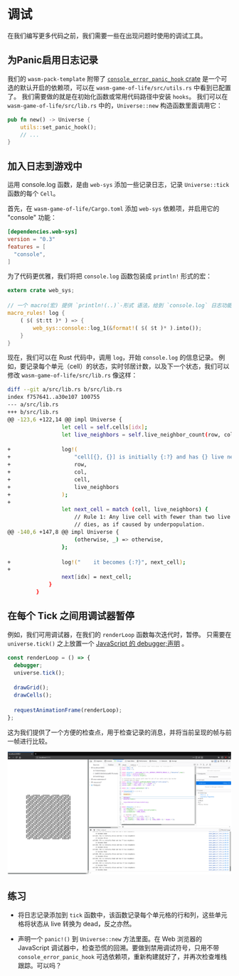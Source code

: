 # 调试

在我们编写更多代码之前，我们需要一些在出现问题时使用的调试工具。

## 为Panic启用日志记录

我们的 `wasm-pack-template` 附带了 [`console_error_panic_hook` crate](https://github.com/rustwasm/console_error_panic_hook) 是一个可选的默认开启的依赖项，可以在 `wasm-game-of-life/src/utils.rs` 中看到已配置了。
我们需要做的就是在初始化函数或常用代码路径中安装 `hooks`。
我们可以在 `wasm-game-of-life/src/lib.rs` 中的，`Universe::new` 构造函数里面调用它：
```rust
pub fn new() -> Universe {
    utils::set_panic_hook();
    // ...
}
```

## 加入日志到游戏中

运用 console.log 函数，是由 `web-sys` 添加一些记录日志，记录 `Universe::tick` 函数的每个 `Cell`。

首先，在 `wasm-game-of-life/Cargo.toml` 添加 `web-sys` 依赖项，并启用它的 "console" 功能：

```toml
[dependencies.web-sys]
version = "0.3"
features = [
  "console",
]
```

为了代码更优雅，我们将把 `console.log` 函数包装成 `println!` 形式的宏：
```rust
extern crate web_sys;

// 一个 macro(宏) 提供 `println!(..)`-形式 语法，给到 `console.log` 日志功能.
macro_rules! log {
    ( $( $t:tt )* ) => {
        web_sys::console::log_1(&format!( $( $t )* ).into());
    }
}
```

现在，我们可以在 Rust 代码中，调用 `log`，开始 `console.log` 的信息记录。
例如，要记录每个单元（cell）的状态，实时邻居计数，以及下一个状态，我们可以修改 `wasm-game-of-life/src/lib.rs` 像这样：

```bash
diff --git a/src/lib.rs b/src/lib.rs
index f757641..a30e107 100755
--- a/src/lib.rs
+++ b/src/lib.rs
@@ -123,6 +122,14 @@ impl Universe {
                 let cell = self.cells[idx];
                 let live_neighbors = self.live_neighbor_count(row, col);

+                log!(
+                    "cell[{}, {}] is initially {:?} and has {} live neighbors",
+                    row,
+                    col,
+                    cell,
+                    live_neighbors
+                );
+
                 let next_cell = match (cell, live_neighbors) {
                     // Rule 1: Any live cell with fewer than two live neighbours
                     // dies, as if caused by underpopulation.
@@ -140,6 +147,8 @@ impl Universe {
                     (otherwise, _) => otherwise,
                 };

+                log!("    it becomes {:?}", next_cell);
+
                 next[idx] = next_cell;
             }
         }
```

## 在每个 Tick 之间用调试器暂停

例如，我们可用调试器，在我们的 `renderLoop` 函数每次迭代时，暂停。
只需要在 `universe.tick()` 之上放置一个 [JavaScript 的 debugger;声明](https://developer.mozilla.org/zh-CN/docs/Web/JavaScript/Reference/Statements/debugger) 。

```javascript
const renderLoop = () => {
  debugger;
  universe.tick();

  drawGrid();
  drawCells();

  requestAnimationFrame(renderLoop);
};
```

这为我们提供了一个方便的检查点，用于检查记录的消息，并将当前呈现的帧与前一帧进行比较。

![debugging](../images/4.6debugging.png)

## 练习

- 将日志记录添加到 `tick` 函数中，该函数记录每个单元格的行和列，这些单元格将状态从 live 转换为 dead，反之亦然。


- 声明一个 `panic!()` 到 `Universe::new` 方法里面。在 Web 浏览器的 JavaScript 调试器中，检查恐慌的回溯。要做到禁用调试符号，只用不带 `console_error_panic_hook` 可选依赖项，重新构建就好了，并再次检查堆栈跟踪。可以吗？


